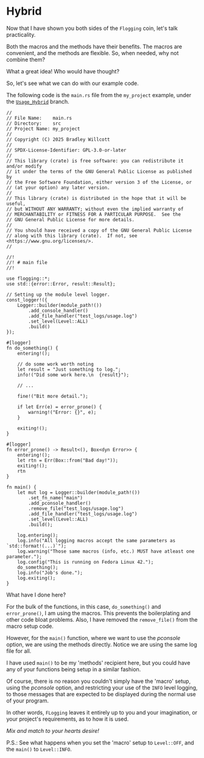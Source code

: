 # Hybrid

Now that I have shown you both sides of the `Flogging` coin, let's
talk practicality.

Both the macros and the methods have their benefits. The macros are convenient, and
the methods are flexible. So, when needed, why not combine them?

What a great idea! Who would have thought?

So, let's see what we can do with our example code.

The following code is the `main.rs` file from the `my_project` example, under the [`Usage_Hybrid`] branch.

```rust, no_run, noplayground
//
// File Name:    main.rs
// Directory:    src
// Project Name: my_project
//
// Copyright (C) 2025 Bradley Willcott
//
// SPDX-License-Identifier: GPL-3.0-or-later
//
// This library (crate) is free software: you can redistribute it and/or modify
// it under the terms of the GNU General Public License as published by
// the Free Software Foundation, either version 3 of the License, or
// (at your option) any later version.
//
// This library (crate) is distributed in the hope that it will be useful,
// but WITHOUT ANY WARRANTY; without even the implied warranty of
// MERCHANTABILITY or FITNESS FOR A PARTICULAR PURPOSE.  See the
// GNU General Public License for more details.
//
// You should have received a copy of the GNU General Public License
// along with this library (crate).  If not, see <https://www.gnu.org/licenses/>.
//

//!
//! # main file
//!

use flogging::*;
use std::{error::Error, result::Result};

// Setting up the module level logger.
const_logger!({
    Logger::builder(module_path!())
        .add_console_handler()
        .add_file_handler("test_logs/usage.log")
        .set_level(Level::ALL)
        .build()
});

#[logger]
fn do_something() {
    entering!();

    // do some work worth noting
    let result = "Just something to log.";
    info!("Did some work here.\n  {result}");

    // ...

    fine!("Bit more detail.");

    if let Err(e) = error_prone() {
        warning!("Error: {}", e);
    }

    exiting!();
}

#[logger]
fn error_prone() -> Result<(), Box<dyn Error>> {
    entering!();
    let rtn = Err(Box::from("Bad day!"));
    exiting!();
    rtn
}

fn main() {
    let mut log = Logger::builder(module_path!())
        .set_fn_name("main")
        .add_pconsole_handler()
        .remove_file("test_logs/usage.log")
        .add_file_handler("test_logs/usage.log")
        .set_level(Level::ALL)
        .build();

    log.entering();
    log.info("All logging macros accept the same parameters as `std::format!(...)`");
    log.warning("Those same macros (info, etc.) MUST have atleast one parameter.");
    log.config("This is running on Fedora Linux 42.");
    do_something();
    log.info("Job's done.");
    log.exiting();
}
```

What have I done here?

For the bulk of the functions, in this case, `do_something()` and `error_prone()`, I am
using the macros. This prevents the boilerplating and other code bloat problems. Also, I
have removed the `remove_file()` from the macro setup code.

However, for the `main()` function, where we want to use the _pconsole_ option, we are
using the methods directly. Notice we are using the same log file for all.

I have used `main()` to be my 'methods' recipient here, but you could have any of your functions
being setup in a similar fashion.

Of course, there is no reason you couldn't simply have the 'macro' setup, using the _pconsole_ option,
and restricting your use of the `INFO` level logging, to those messages that are expected to be
displayed during the normal use of your program.

In other words, `FLogging` leaves it entirely up to you and your imagination, or your project's
requirements, as to how it is used.

_Mix and match to your hearts desire!_

P.S.: See what happens when you set the 'macro' setup to `Level::OFF`, and the `main()` to `Level::INFO`.

[`Usage_Hybrid`]: https://github.com/bewillcott/my_project/tree/Usage_Hybrid
